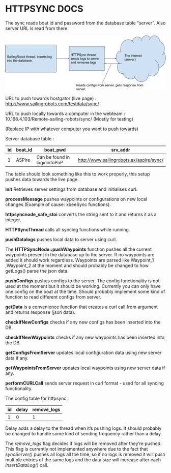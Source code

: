 HTTPSYNC DOCS 
=============

The sync reads boat id and password from the database table “server”. Also server URL is read from there. 

![HTTP Sync](Media/HTTPSYNC.png)

URL to push towards hostgator (live page) : http://www.sailingrobots.com/testdata/sync/

URL to push locally towards a computer in the webteam : 10.168.4.103/Remote-sailing-robots/sync/ (Mostly for testing)

(Replace IP with whatever computer you want to push towards)

Server database table : 

|id   |boat_id |boat_pwd                        |srv_addr                                    |
|-----|--------|--------------------------------|--------------------------------------------|
|1    |ASPire  |Can be found in logininfoPoP    |http://www.sailingrobots.ax/aspire/sync/    |

The table should look something like this to work properly, this setup pushes data towards the live page.

**init** Retrieves server settings from database and initialises curl.

**processMessage** pushes waypoints or configurations on new local changes (Example of cause: xbeeSync functions).

**httpsyncnode_safe_stoi** converts the string sent to it and returns it as a integer.

**HTTPSyncThread** calls all syncing functions while running.

**pushDatalogs** pushes local data to server using curl.

The **HTTPSyncNode::pushWaypoints** function pushes all the current waypoints present in the database up to the server. If no waypoints are added it should work regardless. Waypoints are parsed like Waypoint_1 ,Waypoint_2 at the moment and should probably be changed to how getLogs() parse the json data.

**pushConfigs** pushes configs to the server. The config functionality is not used at the moment but it should be working.
Currently you can only have one config on the boat at the time. Should probably implement some kind of function to read different configs from server.

**getData** is a convenience function that creates a curl call from argument and returns response (json data).

**checkIfNewConfigs** checks if any new configs has been inserted into the DB.

**checkIfNewWaypoints** checks if any new waypoints has been inserted into the DB.

**getConfigsFromServer** updates local configuration data using new server data if any.

**getWaypointsFromServer** updates local waypoints using new server data if any.

**performCURLCall** sends server request in curl format - used for all syncing functionality.


The config table for httpsync : 

|id   |delay |remove_logs |
|-----|------|------------|
|1    |0     |1           |


Delay adds a delay to the thread when it’s pushing logs. It should probably be changed to handle some kind of sending frequency rather than a delay.

The _remove_logs_ flag decides if logs will be removed after they’re pushed. This flag is currently not implemented anywhere due to the fact that _syncServer()_ pushes all logs all the time, so if no logs is removed it will push multiple entries of the same logs and the data size will increase after each _insertDataLog()_ call.

